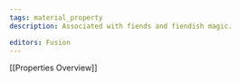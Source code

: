 ```yaml
---
tags: material_property
description: Associated with fiends and fiendish magic.

editors: Fusion
---
```

[[Properties Overview]]
